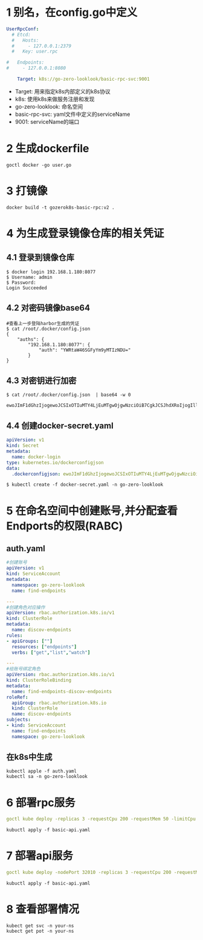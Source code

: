 # 1 别名，在config.go中定义
```yaml
UserRpcConf:
  # Etcd:
  #   Hosts:
  #     - 127.0.0.1:2379
  #   Key: user.rpc

#   Endpoints:
#     - 127.0.0.1:8080

    Target: k8s://go-zero-looklook/basic-rpc-svc:9001
```
- Target:           用来指定k8s内部定义的k8s协议
- k8s:              使用k8s来做服务注册和发现
- go-zero-looklook: 命名空间
- basic-rpc-svc:    yaml文件中定义的serviceName
- 9001:             serviceName的端口           

# 2 生成dockerfile
```
goctl docker -go user.go
```
# 3 打镜像
```
docker build -t gozerok8s-basic-rpc:v2 .
```

# 4 为生成登录镜像仓库的相关凭证

## 4.1 登录到镜像仓库
```
$ docker login 192.168.1.180:8077
$ Username: admin
$ Password:
Login Succeeded
```
## 4.2 对密码镜像base64
```
#查看上一步登陆harbor生成的凭证
$ cat /root/.docker/config.json  
{
	"auths": {
		"192.168.1.180:8077": {
			"auth": "YWRtaW46SGFyYm9yMTIzNDU="
		}
}
```
## 4.3 对密钥进行加密
```
$ cat /root/.docker/config.json  | base64 -w 0

ewoJImF1dGhzIjogewoJCSIxOTIuMTY4LjEuMTgwOjgwNzciOiB7CgkJCSJhdXRoIjogIllXUnRhVzQ2U0dGeVltOXlNVEl6TkRVPSIKCQl9Cgl9Cn0=
```
## 4.4 创建docker-secret.yaml
```yaml
apiVersion: v1
kind: Secret
metadata:
  name: docker-login
type: kubernetes.io/dockerconfigjson
data:
  .dockerconfigjson: ewoJImF1dGhzIjogewoJCSIxOTIuMTY4LjEuMTgwOjgwNzciOiB7CgkJCSJhdXRoIjogIllXUnRhVzQ2U0dGeVltOXlNVEl6TkRVPSIKCQl9Cgl9Cn0=
```

```
$ kubectl create -f docker-secret.yaml -n go-zero-looklook
```

# 5 在命名空间中创建账号,并分配查看Endports的权限(RABC)
## auth.yaml
```yaml
#创建账号
apiVersion: v1
kind: ServiceAccount
metadata:
  namespace: go-zero-looklook
  name: find-endpoints

---
#创建角色对应操作
apiVersion: rbac.authorization.k8s.io/v1
kind: ClusterRole
metadata:
  name: discov-endpoints
rules:
- apiGroups: [""]
  resources: ["endpoints"]
  verbs: ["get","list","watch"]

---
#给账号绑定角色
apiVersion: rbac.authorization.k8s.io/v1
kind: ClusterRoleBinding
metadata:
  name: find-endpoints-discov-endpoints
roleRef:
  apiGroup: rbac.authorization.k8s.io
  kind: ClusterRole
  name: discov-endpoints
subjects:
- kind: ServiceAccount
  name: find-endpoints
  namespace: go-zero-looklook
```

## 在k8s中生成

```
kubectl apple -f auth.yaml
kubectl sa -n go-zero-looklook
```

# 6 部署rpc服务
```yaml
goctl kube deploy -replicas 3 -requestCpu 200 -requestMem 50 -limitCpu 300 -limitMem 100 -name basic-rpc -namespace go-zero-xxxx -image xxxx.xxx.com/xxxx-rpc:v1 -o basic-rpc.yaml -port 9001 --serviceAccout find_endpoints
```
```
kubuctl apply -f basic-api.yaml
```

# 7 部署api服务
```yaml
goctl kube deploy -nodePort 32010 -replicas 3 -requestCpu 200 -requestMem 50 -limitCpu 300 -limitMem 100 -name basic-api -namespace go-zero-xxxx -image xxxx.xxx.com/xxxx-api:v1 -o basic-api.yaml -port 8888 --serviceAccout find_endpoints
```

```
kubuctl apply -f basic-api.yaml
```

# 8 查看部署情况
```
kubect get svc -n your-ns
kubect get pot -n your-ns
```
